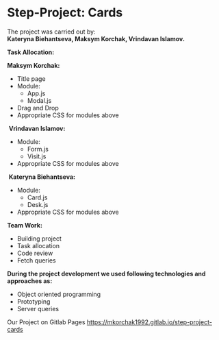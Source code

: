 # Step-Project: Cards
The project was carried out by:<br/>
**Kateryna Biehantseva, Maksym Korchak, Vrindavan Islamov.**

**Task Allocation:**


**Maksym Korchak:**
​
- Title page
- Module:
  - App.js
  - Modal.js
- Drag and Drop
- Appropriate CSS for modules above

​
**Vrindavan Islamov:**
​
- Module:
  - Form.js
  - Visit.js
- Appropriate CSS for modules above

​
**Kateryna Biehantseva:**

- Module:
  - Card.js
  - Desk.js
- Appropriate CSS for modules above
​

**Team Work:**

- Building project
- Task allocation
- Code review
- Fetch queries
​

**During the project development we used following technologies and approaches as:**
- Object oriented programming
- Prototyping
- Server queries


Our Project on Gitlab Pages <https://mkorchak1992.gitlab.io/step-project-cards>
